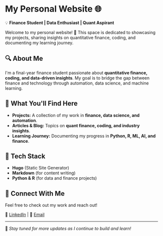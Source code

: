 # My Personal Website 🌐  

💡 **Finance Student | Data Enthusiast | Quant Aspirant**  

Welcome to my personal website! 🚀 This space is dedicated to showcasing my projects, sharing insights on quantitative finance, coding, and documenting my learning journey.  

## 🔍 About Me  
I'm a final-year finance student passionate about **quantitative finance, coding, and data-driven insights**. My goal is to bridge the gap between finance and technology through automation, data science, and machine learning.  

## 📌 What You'll Find Here  
- **Projects:** A collection of my work in **finance, data science, and automation**.  
- **Articles & Blog:** Topics on **quant finance, coding, and industry insights**.  
- **Learning Journey:** Documenting my progress in **Python, R, ML, AI, and finance**.  

## 🚀 Tech Stack  
- **Hugo** (Static Site Generator)  
- **Markdown** (for content writing)  
- **Python & R** (for data and finance projects)  

## 📢 Connect With Me  
Feel free to check out my work and reach out!  

🔗 [LinkedIn](https://www.linkedin.com/in/cesar-garciaa/) | 📧 [Email](mailto:cr.garciaa@alum.up.edu.pe)  

---  
📌 _Stay tuned for more updates as I continue to build and learn!_  
